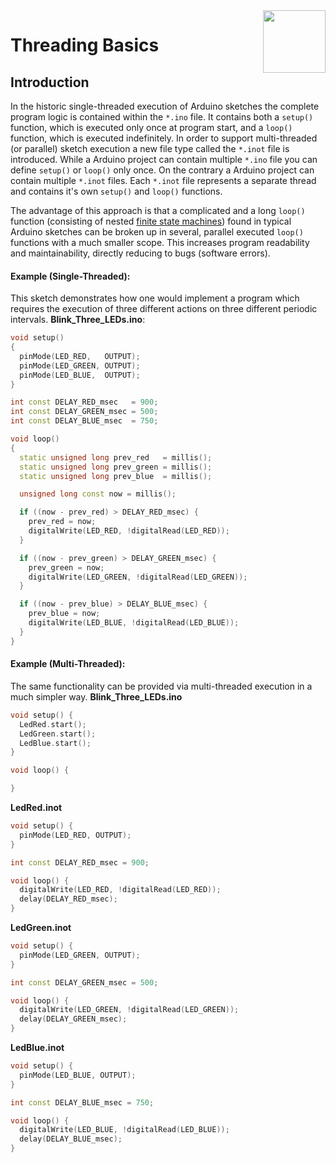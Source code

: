 <img src="https://content.arduino.cc/website/Arduino_logo_teal.svg" height="100" align="right"/>

Threading Basics
================
## Introduction
In the historic single-threaded execution of Arduino sketches the complete program logic is contained within the `*.ino` file. It contains both a `setup()` function, which is executed only once at program start, and a `loop()` function, which is executed indefinitely. In order to support multi-threaded (or parallel) sketch execution a new file type called the `*.inot` file is introduced. While a Arduino project can contain multiple `*.ino` file you can define `setup()` or `loop()` only once. On the contrary a Arduino project can contain multiple `*.inot` files. Each `*.inot` file represents a separate thread and contains it's own `setup()` and `loop()` functions.

The advantage of this approach is that a complicated and a long `loop()` function (consisting of nested [finite state machines](https://en.wikipedia.org/wiki/Finite-state_machine)) found in typical Arduino sketches can be broken up in several, parallel executed `loop()` functions with a much smaller scope. This increases program readability and maintainability, directly reducing to bugs (software errors).

#### Example (Single-Threaded):
This sketch demonstrates how one would implement a program which requires the execution of three different actions on three different periodic intervals.
**Blink_Three_LEDs.ino**:
```C++
void setup()
{
  pinMode(LED_RED,   OUTPUT);
  pinMode(LED_GREEN, OUTPUT);
  pinMode(LED_BLUE,  OUTPUT);
}

int const DELAY_RED_msec   = 900;
int const DELAY_GREEN_msec = 500;
int const DELAY_BLUE_msec  = 750;

void loop()
{
  static unsigned long prev_red   = millis();
  static unsigned long prev_green = millis();
  static unsigned long prev_blue  = millis();

  unsigned long const now = millis();

  if ((now - prev_red) > DELAY_RED_msec) {
    prev_red = now;
    digitalWrite(LED_RED, !digitalRead(LED_RED));
  }

  if ((now - prev_green) > DELAY_GREEN_msec) {
    prev_green = now;
    digitalWrite(LED_GREEN, !digitalRead(LED_GREEN));
  }

  if ((now - prev_blue) > DELAY_BLUE_msec) {
    prev_blue = now;
    digitalWrite(LED_BLUE, !digitalRead(LED_BLUE));
  }
}
```
#### Example (Multi-Threaded):
The same functionality can be provided via multi-threaded execution in a much simpler way.
**Blink_Three_LEDs.ino**
```C++
void setup() {
  LedRed.start();
  LedGreen.start();
  LedBlue.start();
}

void loop() {

}
```
**LedRed.inot**
```C++
void setup() {
  pinMode(LED_RED, OUTPUT);
}

int const DELAY_RED_msec = 900;

void loop() {
  digitalWrite(LED_RED, !digitalRead(LED_RED));
  delay(DELAY_RED_msec);
}
```
**LedGreen.inot**
```C++
void setup() {
  pinMode(LED_GREEN, OUTPUT);
}

int const DELAY_GREEN_msec = 500;

void loop() {
  digitalWrite(LED_GREEN, !digitalRead(LED_GREEN));
  delay(DELAY_GREEN_msec);
}
```
**LedBlue.inot**
```C++
void setup() {
  pinMode(LED_BLUE, OUTPUT);
}

int const DELAY_BLUE_msec = 750;

void loop() {
  digitalWrite(LED_BLUE, !digitalRead(LED_BLUE));
  delay(DELAY_BLUE_msec);
}
```
